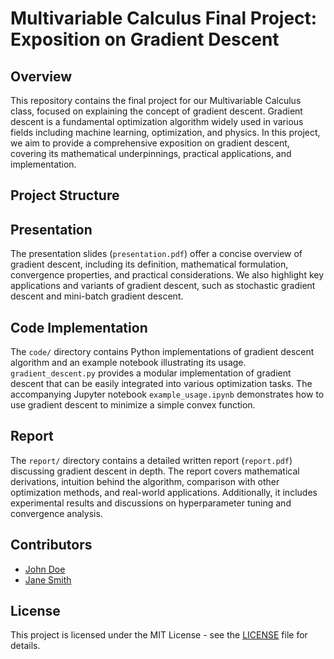 # Multivariable Calculus Final Project: Exposition on Gradient Descent

## Overview
This repository contains the final project for our Multivariable Calculus class, focused on explaining the concept of gradient descent. Gradient descent is a fundamental optimization algorithm widely used in various fields including machine learning, optimization, and physics. In this project, we aim to provide a comprehensive exposition on gradient descent, covering its mathematical underpinnings, practical applications, and implementation.

## Project Structure

## Presentation
The presentation slides (`presentation.pdf`) offer a concise overview of gradient descent, including its definition, mathematical formulation, convergence properties, and practical considerations. We also highlight key applications and variants of gradient descent, such as stochastic gradient descent and mini-batch gradient descent.

## Code Implementation
The `code/` directory contains Python implementations of gradient descent algorithm and an example notebook illustrating its usage. `gradient_descent.py` provides a modular implementation of gradient descent that can be easily integrated into various optimization tasks. The accompanying Jupyter notebook `example_usage.ipynb` demonstrates how to use gradient descent to minimize a simple convex function.

## Report
The `report/` directory contains a detailed written report (`report.pdf`) discussing gradient descent in depth. The report covers mathematical derivations, intuition behind the algorithm, comparison with other optimization methods, and real-world applications. Additionally, it includes experimental results and discussions on hyperparameter tuning and convergence analysis.

## Contributors
- [John Doe](https://github.com/johndoe)
- [Jane Smith](https://github.com/janesmith)

## License
This project is licensed under the MIT License - see the [LICENSE](LICENSE) file for details.
